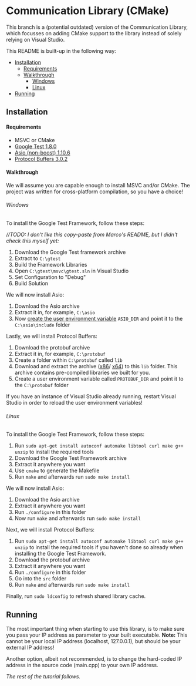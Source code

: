 # Communication Library (CMake)
This branch is a (potential outdated) version of the Communication Library, which focusses on adding CMake support to the library instead of solely relying on Visual Studio.

This README is built-up in the following way:
- [Installation](#installation)
  - [Requirements](#requirements)
  - [Walkthrough](#walkthrough)
    - [Windows](#windows)
    - [Linux](#linux)
- [Running](#running)

## Installation

#### Requirements
- MSVC or CMake
- [Google Test 1.8.0](https://github.com/google/googletest/archive/release-1.8.0.zip)
- [Asio (non-boost) 1.10.6](https://sourceforge.net/projects/asio/files/asio/1.10.6%20%28Stable%29/asio-1.10.6.zip/download)
- [Protocol Buffers 3.0.2](https://github.com/google/protobuf/releases/download/v3.0.2/protobuf-cpp-3.0.2.zip)

#### Walkthrough
We will assume you are capable enough to install MSVC and/or CMake.
The project was written for cross-platform compilation, so you have a choice!
###### Windows
To install the Google Test Framework, follow these steps:

*//TODO: I don't like this copy-paste from Marco's README, but I didn't check this myself yet:*

1.  Download the Google Test framework archive
2.  Extract to `C:\gtest`
3.  Build the Framework Libraries
4.  Open `C:\gtest\msvc\gtest.sln` in Visual Studio
5.  Set Configuration to "Debug"
6.  Build Solution

We will now install Asio:

1.  Download the Asio archive
2.  Extract it in, for example, `C:\asio`
3.  Now [create the user environment variable](http://www.computerhope.com/issues/ch000549.htm) `ASIO_DIR` and point it to the `C:\asio\include` folder

Lastly, we will install Protocol Buffers:

1.  Download the protobuf archive
2.  Extract it in, for example, `C:\protobuf`
3.  Create a folder within `C:\protobuf` called `lib`
4.  Download and extract the archive
([x86](https://drive.google.com/open?id=0B4kc2adgtRMLLTBHZGZaYnc0N28)/
[x64](https://drive.google.com/open?id=0ByRP9F3xvboOWkdDdW51aVdlZ1k))
to this `lib` folder. This archive contains pre-compiled libraries we built for you.
3.  Create a user environment variable called `PROTOBUF_DIR` and point it to the `C:\protobuf` folder

If you have an instance of Visual Studio already running, restart Visual Studio in order to reload the user environment variables!

###### Linux
To install the Google Test Framework, follow these steps:

1.  Run `sudo apt-get install autoconf automake libtool curl make g++ unzip` to install the required tools
2.  Download the Google Test Framework archive
3.  Extract it anywhere you want
4.  Use `cmake` to generate the Makefile
5.  Run `make` and afterwards run `sudo make install`

We will now install Asio:

1.  Download the Asio archive
2.  Extract it anywhere you want
3.  Run `./configure` in this folder
4.  Now run `make` and afterwards run `sudo make install`

Next, we will install Protocol Buffers:

1.  Run `sudo apt-get install autoconf automake libtool curl make g++ unzip` to install the required tools if you haven't done so already when installing the Google Test Framework.
2.  Download the protobuf archive
3.  Extract it anywhere you want
4.  Run `./configure` in this folder
5.  Go into the `src` folder
5.  Run `make` and afterwards run `sudo make install`

Finally, run `sudo ldconfig` to refresh shared library cache.

## Running
The most important thing when starting to use this library, is to make sure you pass your IP address as parameter to your built executable. **Note:** This cannot be your local IP address (localhost, 127.0.0.1), but should be your external IP address!

Another option, albeit not recommended, is to change the hard-coded IP address in the source code (main.cpp) to your own IP address.

*The rest of the tutorial follows.*
